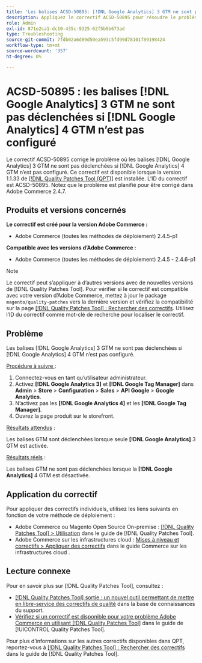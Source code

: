```yaml
---
title: 'Les balises ACSD-50895: [!DNL Google Analytics] 3 GTM ne sont pas déclenchées si  [!DNL Google Analytics] 4 GTM n’est pas configuré'
description: Appliquez le correctif ACSD-50895 pour résoudre le problème d’Adobe Commerce où les balises GTM [!DNL Google Analytics] 3 ne sont pas déclenchées si la GTM [!DNL Google Analytics] 4 n’est pas configurée.
role: Admin
exl-id: 871e2ca1-dc10-435c-9325-62f5b9b673ad
type: Troubleshooting
source-git-commit: 7fdb02a6d89d50ea593c5fd99d78101f89198424
workflow-type: tm+mt
source-wordcount: '357'
ht-degree: 0%

---
```


# ACSD-50895 : les balises [!DNL Google Analytics] 3 GTM ne sont pas déclenchées si [!DNL Google Analytics] 4 GTM n’est pas configuré

Le correctif ACSD-50895 corrige le problème où les balises [!DNL Google Analytics] 3 GTM ne sont pas déclenchées si [!DNL Google Analytics] 4 GTM n’est pas configuré. Ce correctif est disponible lorsque la version 1.1.33 de [[!DNL Quality Patches Tool (QPT)]](https://experienceleague.adobe.com/en/docs/commerce-operations/tools/quality-patches-tool/quality-patches-tool-to-self-serve-quality-patches) est installée. L’ID du correctif est ACSD-50895. Notez que le problème est planifié pour être corrigé dans Adobe Commerce 2.4.7.

## Produits et versions concernés

**Le correctif est créé pour la version Adobe Commerce :**

* Adobe Commerce (toutes les méthodes de déploiement) 2.4.5-p1

**Compatible avec les versions d’Adobe Commerce :**

* Adobe Commerce (toutes les méthodes de déploiement) 2.4.5 - 2.4.6-p1

>[!NOTE]
>
>Le correctif peut s’appliquer à d’autres versions avec de nouvelles versions de [!DNL Quality Patches Tool]. Pour vérifier si le correctif est compatible avec votre version d’Adobe Commerce, mettez à jour le package `magento/quality-patches` vers la dernière version et vérifiez la compatibilité sur la page [[!DNL Quality Patches Tool] : Rechercher des correctifs](https://experienceleague.adobe.com/tools/commerce-quality-patches/index.html). Utilisez l’ID du correctif comme mot-clé de recherche pour localiser le correctif.

## Problème

Les balises [!DNL Google Analytics] 3 GTM ne sont pas déclenchées si [!DNL Google Analytics] 4 GTM n’est pas configuré.

<u>Procédure à suivre </u> :

1. Connectez-vous en tant qu’utilisateur administrateur.
1. Activez **[!DNL Google Analytics 3]** et **[!DNL Google Tag Manager]** dans **Admin** > **Store** > **Configuration** > **Sales** > **API Google** > **Google Analytics**.
1. N’activez pas les **[!DNL Google Analytics 4]** et les **[!DNL Google Tag Manager]**.
1. Ouvrez la page produit sur le storefront.

<u>Résultats attendus</u> :

Les balises GTM sont déclenchées lorsque seule **[!DNL Google Analytics]** 3 GTM est activée.

<u>Résultats réels</u> :

Les balises GTM ne sont pas déclenchées lorsque la **[!DNL Google Analytics]** 4 GTM est désactivée.

## Application du correctif

Pour appliquer des correctifs individuels, utilisez les liens suivants en fonction de votre méthode de déploiement :

* Adobe Commerce ou Magento Open Source On-premise : [[!DNL Quality Patches Tool] > Utilisation](/help/tools/quality-patches-tool/usage.md) dans le guide de [!DNL Quality Patches Tool].
* Adobe Commerce sur les infrastructures cloud : [Mises à niveau et correctifs > Appliquer des correctifs](https://experienceleague.adobe.com/docs/commerce-cloud-service/user-guide/develop/upgrade/apply-patches.html) dans le guide Commerce sur les infrastructures cloud .

## Lecture connexe

Pour en savoir plus sur [!DNL Quality Patches Tool], consultez :

* [[!DNL Quality Patches Tool] sortie : un nouvel outil permettant de mettre en libre-service des correctifs de qualité](https://experienceleague.adobe.com/en/docs/commerce-operations/tools/quality-patches-tool/quality-patches-tool-to-self-serve-quality-patches) dans la base de connaissances du support.
* [Vérifiez si un correctif est disponible pour votre problème Adobe Commerce en utilisant [!DNL Quality Patches Tool]](/help/tools/quality-patches-tool/patches-available-in-qpt/check-patch-for-magento-issue-with-magento-quality-patches.md) dans le guide de [!UICONTROL Quality Patches Tool].


Pour plus d’informations sur les autres correctifs disponibles dans QPT, reportez-vous à [[!DNL Quality Patches Tool] : Rechercher des correctifs](https://experienceleague.adobe.com/tools/commerce-quality-patches/index.html) dans le guide de [!DNL Quality Patches Tool].
